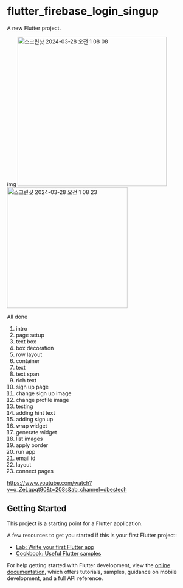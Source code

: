 # flutter_firebase_login_singup

A new Flutter project.

img
<img width="392" alt="스크린샷 2024-03-28 오전 1 08 08" src="https://github.com/mimgggg4444/flutter_firebase_login_singup/assets/66135779/d81f2a29-5851-40ab-a5f9-ae8c4447be36">
<img width="317" alt="스크린샷 2024-03-28 오전 1 08 23" src="https://github.com/mimgggg4444/flutter_firebase_login_singup/assets/66135779/9e9ad828-88cc-4ced-8876-72bc19428e7b">


All done
1. intro
2. page setup
3. text box
4. box decoration
5. row layout
6. container
7. text
8. text span
9. rich text
10. sign up page
11. change sign up image
12. change profile image
13. testing
14. adding hint text
15. adding sign up
16. wrap widget
17. generate widget
18. list images
19. apply border
20. run app
21. email id
22. layout
23. connect pages

    
https://www.youtube.com/watch?v=o_ZeLqpqt90&t=208s&ab_channel=dbestech


## Getting Started

This project is a starting point for a Flutter application.

A few resources to get you started if this is your first Flutter project:

- [Lab: Write your first Flutter app](https://docs.flutter.dev/get-started/codelab)
- [Cookbook: Useful Flutter samples](https://docs.flutter.dev/cookbook)

For help getting started with Flutter development, view the
[online documentation](https://docs.flutter.dev/), which offers tutorials,
samples, guidance on mobile development, and a full API reference.
